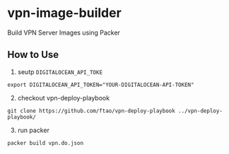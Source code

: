 # vpn-image-builder
Build  VPN Server Images using Packer 


## How to Use 

1. seutp `DIGITALOCEAN_API_TOKE`

```
export DIGITALOCEAN_API_TOKEN="YOUR-DIGITALOCEAN-API-TOKEN"
```

2. checkout vpn-deploy-playbook 

```
git clone https://github.com/ftao/vpn-deploy-playbook ../vpn-deploy-playbook/
```

3. run packer 

```
packer build vpn.do.json
```

